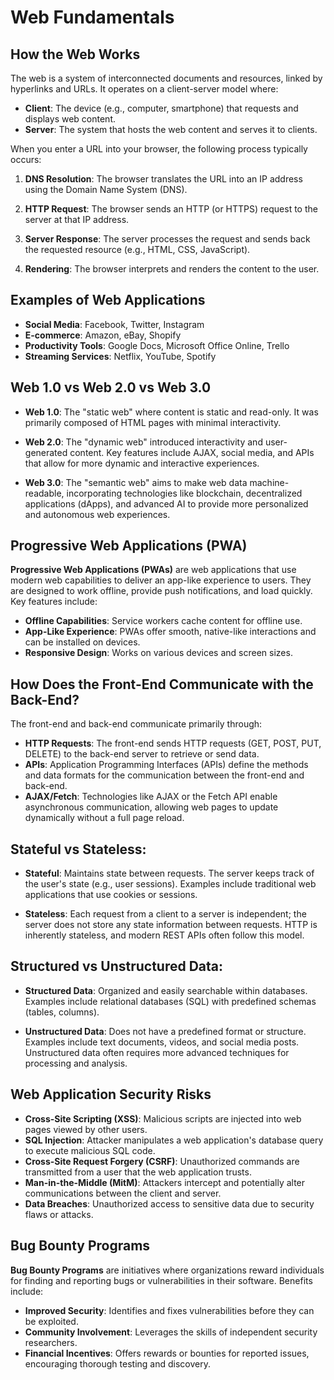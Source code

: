 # Web Fundamentals

## How the Web Works

The web is a system of interconnected documents and resources, linked by hyperlinks and URLs. It operates on a client-server model where:

- **Client**: The device (e.g., computer, smartphone) that requests and displays web content.
- **Server**: The system that hosts the web content and serves it to clients.

When you enter a URL into your browser, the following process typically occurs:

1. **DNS Resolution**: The browser translates the URL into an IP address using the Domain Name System (DNS).

2. **HTTP Request**: The browser sends an HTTP (or HTTPS) request to the server at that IP address.

3. **Server Response**: The server processes the request and sends back the requested resource (e.g., HTML, CSS, JavaScript).

4. **Rendering**: The browser interprets and renders the content to the user.

## Examples of Web Applications

- **Social Media**: Facebook, Twitter, Instagram
- **E-commerce**: Amazon, eBay, Shopify
- **Productivity Tools**: Google Docs, Microsoft Office Online, Trello
- **Streaming Services**: Netflix, YouTube, Spotify

## Web 1.0 vs Web 2.0 vs Web 3.0

- **Web 1.0**: The "static web" where content is static and read-only. It was primarily composed of HTML pages with minimal interactivity.
  
- **Web 2.0**: The "dynamic web" introduced interactivity and user-generated content. Key features include AJAX, social media, and APIs that allow for more dynamic and interactive experiences.
  
- **Web 3.0**: The "semantic web" aims to make web data machine-readable, incorporating technologies like blockchain, decentralized applications (dApps), and advanced AI to provide more personalized and autonomous web experiences.

## Progressive Web Applications (PWA)

**Progressive Web Applications (PWAs)** are web applications that use modern web capabilities to deliver an app-like experience to users. They are designed to work offline, provide push notifications, and load quickly. Key features include:

- **Offline Capabilities**: Service workers cache content for offline use.
- **App-Like Experience**: PWAs offer smooth, native-like interactions and can be installed on devices.
- **Responsive Design**: Works on various devices and screen sizes.

## How Does the Front-End Communicate with the Back-End?

The front-end and back-end communicate primarily through:

- **HTTP Requests**: The front-end sends HTTP requests (GET, POST, PUT, DELETE) to the back-end server to retrieve or send data.
- **APIs**: Application Programming Interfaces (APIs) define the methods and data formats for the communication between the front-end and back-end.
- **AJAX/Fetch**: Technologies like AJAX or the Fetch API enable asynchronous communication, allowing web pages to update dynamically without a full page reload.

## Stateful vs Stateless:

- **Stateful**: Maintains state between requests. The server keeps track of the user's state (e.g., user sessions). Examples include traditional web applications that use cookies or sessions.

- **Stateless**: Each request from a client to a server is independent; the server does not store any state information between requests. HTTP is inherently stateless, and modern REST APIs often follow this model.

## Structured vs Unstructured Data:

- **Structured Data**: Organized and easily searchable within databases. Examples include relational databases (SQL) with predefined schemas (tables, columns).

- **Unstructured Data**: Does not have a predefined format or structure. Examples include text documents, videos, and social media posts. Unstructured data often requires more advanced techniques for processing and analysis.

## Web Application Security Risks

- **Cross-Site Scripting (XSS)**: Malicious scripts are injected into web pages viewed by other users.
- **SQL Injection**: Attacker manipulates a web application's database query to execute malicious SQL code.
- **Cross-Site Request Forgery (CSRF)**: Unauthorized commands are transmitted from a user that the web application trusts.
- **Man-in-the-Middle (MitM)**: Attackers intercept and potentially alter communications between the client and server.
- **Data Breaches**: Unauthorized access to sensitive data due to security flaws or attacks.

## Bug Bounty Programs

**Bug Bounty Programs** are initiatives where organizations reward individuals for finding and reporting bugs or vulnerabilities in their software. Benefits include:

- **Improved Security**: Identifies and fixes vulnerabilities before they can be exploited.
- **Community Involvement**: Leverages the skills of independent security researchers.
- **Financial Incentives**: Offers rewards or bounties for reported issues, encouraging thorough testing and discovery.
